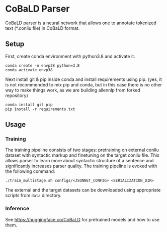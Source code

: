 # CoBaLD Parser

CoBaLD parser is a neural network that allows one to annotate tokenized text (*.conllu file) in CoBaLD format.

## Setup

First, create conda environment with python3.8 and activate it.
```
conda create -n envp38 python=3.8
conda activate envp38
```

Next install git & pip inside conda and install requirements using pip.
(yes, it is not recommended to mix pip and conda, but in this case there is no other way to make things work, as we are building allennlp from forked repository)
```
conda install git pip
pip install -r requirements.txt
```

## Usage

### Training

The training pipeline consists of two stages: pretraining on external conllu dataset with syntactic markup and finetuning on the target conllu file. This allows parser to learn more about syntactic structure of a sentence and significantly increases parser quality. The training pipeline is evoked with the following command:
```
./train_multistage.sh configs/<JSONNET_CONFIG> <SERIALIZATION_DIR>
```

The external and the target datasets can be downloaded using appropriate scripts from `data` directory.

### Inference

See https://huggingface.co/CoBaLD for pretrained models and how to use them.
